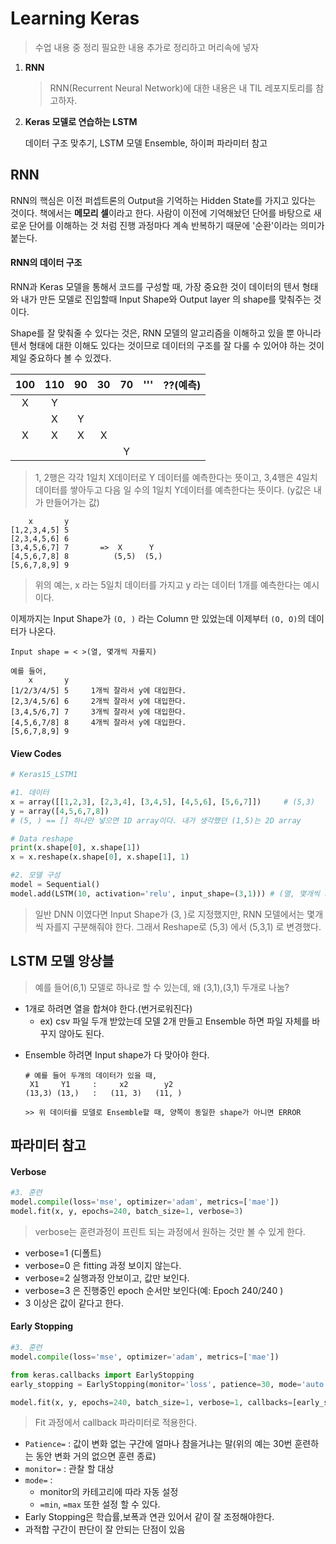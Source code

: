 # Learning Keras

> 수업 내용 중 정리 필요한 내용 추가로 정리하고 머리속에 넣자



1. **RNN**

   > RNN(Recurrent Neural Network)에 대한 내용은 내 TIL 레포지토리를 참고하자.

2. **Keras 모델로 연습하는 LSTM**

   데이터 구조 맞추기,  LSTM 모델 Ensemble, 하이퍼 파라미터 참고



## RNN

RNN의 핵심은 이전 퍼셉트론의 Output을 기억하는 Hidden State를 가지고 있다는 것이다.
책에서는 **메모리 셀**이라고 한다. 사람이 이전에 기억해놨던 단어를 바탕으로 새로운 단어를 이해하는 것 처럼 진행 과정마다 계속 반복하기 때문에 '순환'이라는 의미가 붙는다.



#### RNN의 데이터 구조

RNN과 Keras 모델을 통해서 코드를 구성할 때, 가장 중요한 것이 데이터의 텐서 형태와 내가 만든 모델로 진입할때 Input Shape와 Output layer 의 shape를 맞춰주는 것이다.  

Shape를 잘 맞춰줄 수 있다는 것은, RNN 모델의 알고리즘을 이해하고 있을 뿐 아니라 텐서 형태에 대한 이해도 있다는 것이므로 데이터의 구조를 잘 다룰 수 있어야 하는 것이 제일 중요하다 볼 수 있겠다.

| 100  | 110  |  90  |  30  |  70  | '''  | ??(예측) |
| :--: | :--: | :--: | :--: | :--: | :--: | :------: |
|  X   |  Y   |      |      |      |      |          |
|      |  X   |  Y   |      |      |      |          |
|  X   |  X   |  X   |  X   |      |      |          |
|      |      |      |      |  Y   |      |          |

> 1, 2행은 각각 1일치 X데이터로 Y 데이터를 예측한다는 뜻이고, 3,4행은 4일치 데이터를 쌓아두고 다음 일 수의 1일치 Y데이터를 예측한다는 뜻이다. (y값은 내가 만들어가는 값)



```shell
    x       y
[1,2,3,4,5] 5
[2,3,4,5,6] 6
[3,4,5,6,7] 7       =>  X      Y     
[4,5,6,7,8] 8          (5,5)  (5,)
[5,6,7,8,9] 9
```

> 위의 예는, x 라는 5일치 데이터를 가지고 y 라는 데이터 1개를 예측한다는 예시이다.



이제까지는 Input Shape가 `(O, )` 라는 Column 만 있었는데 이제부터 `(O, O)`의 데이터가 나온다.

```shell
Input shape = < >(열, 몇개씩 자를지)

예를 들어, 
    x       y
[1/2/3/4/5] 5     1개씩 잘라서 y에 대입한다.
[2,3/4,5/6] 6     2개씩 잘라서 y에 대입한다.
[3,4,5/6,7] 7     3개씩 잘라서 y에 대입한다.
[4,5,6,7/8] 8     4개씩 잘라서 y에 대입한다.
[5,6,7,8,9] 9
```



#### View Codes

```python
# Keras15_LSTM1

#1. 데이터
x = array([[1,2,3], [2,3,4], [3,4,5], [4,5,6], [5,6,7]])     # (5,3)
y = array([4,5,6,7,8])    
# (5, ) == [] 하나만 넣으면 1D array이다. 내가 생각했던 (1,5)는 2D array

# Data reshape
print(x.shape[0], x.shape[1])
x = x.reshape(x.shape[0], x.shape[1], 1)

#2. 모델 구성
model = Sequential()
model.add(LSTM(10, activation='relu', input_shape=(3,1))) # (열, 몇개씩 자를지)
```

> 일반 DNN 이였다면 Input Shape가 (3, )로 지정했지만, RNN 모델에서는 몇개씩 자를지 구분해줘야 한다. 그래서 Reshape로 (5,3) 에서 (5,3,1) 로 변경했다.



## LSTM 모델 앙상블

> 예를 들어(6,1) 모델로 하나로 할 수 있는데, 왜 (3,1),(3,1) 두개로 나눔?



- 1개로 하려면 열을 합쳐야 한다.(번거로워진다)
  - ex) csv 파일 두개 받았는데 모델 2개 만들고 Ensemble 하면 파일 자체를 바꾸지 않아도 된다.

* Ensemble 하려면 Input shape가 다 맞아야 한다.

  ```shell
  # 예를 들어 두개의 데이터가 있을 때,
   X1     Y1     :     x2        y2
  (13,3) (13,)   :   (11, 3)   (11, )  
  
  >> 위 데이터를 모델로 Ensemble할 때, 양쪽이 동일한 shape가 아니면 ERROR
  ```

  



## 파라미터 참고

#### Verbose

```python
#3. 훈련
model.compile(loss='mse', optimizer='adam', metrics=['mae'])
model.fit(x, y, epochs=240, batch_size=1, verbose=3)
```

> verbose는 훈련과정이 프린트 되는 과정에서 원하는 것만 볼 수 있게 한다.

- verbose=1 (디폴트)
- verbose=0 은 fitting 과정 보이지 않는다.
- verbose=2 실행과정 안보이고, 값만 보인다.
- verbose=3 은 진행중인 epoch 순서만 보인다(예: Epoch 240/240 )
- 3 이상은 값이 같다고 한다.



#### Early Stopping

```python
#3. 훈련
model.compile(loss='mse', optimizer='adam', metrics=['mae'])

from keras.callbacks import EarlyStopping
early_stopping = EarlyStopping(monitor='loss', patience=30, mode='auto')

model.fit(x, y, epochs=240, batch_size=1, verbose=1, callbacks=[early_stopping])
```

> Fit 과정에서 callback 파라미터로 적용한다.

- `Patience=` : 값이 변화 없는 구간에 얼마나 참을거냐는 말(위의 예는 30번 훈련하는 동안 변화 거의 없으면 훈련 종료)
- `monitor=` : 관찰 할 대상
- `mode=` : 
  - monitor의 카테고리에 따라 자동 설정
  - `=min`, `=max` 또한 설정 할 수 있다.
- Early Stopping은 학습률,보폭과 연관 있어서 같이 잘 조정해야한다. 
- 과적합 구간이 판단이 잘 안되는 단점이 있음

